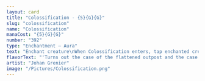 ```yaml
---
layout: card
title: "Colossification - {5}{G}{G}"
slug: "colossification"
name: "Colossification"
manaCost: "{5}{G}{G}"
number: "392"
type: "Enchantment — Aura"
text: "Enchant creature\nWhen Colossification enters, tap enchanted creature.\nEnchanted creature gets +20/+20."
flavorText: "'Turns out the case of the flattened outpost and the case of the missing kitten *were* related.'\n—Endris, Drannith magistrate"
artist: "Johan Grenier"
image: "/Pictures/Colossification.png"
---
```


